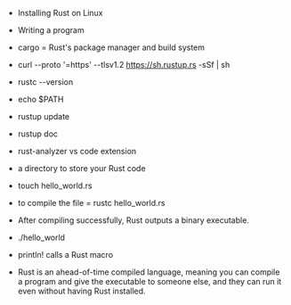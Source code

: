                                 
- Installing Rust on Linux
- Writing a program
- cargo = Rust's package manager and build system
- curl --proto '=https' --tlsv1.2 https://sh.rustup.rs -sSf | sh
- rustc --version
- echo $PATH
- rustup update
- rustup doc


- rust-analyzer vs code extension
- a directory to store your Rust code
- touch hello_world.rs
- to compile the file = rustc hello_world.rs
- After compiling successfully, Rust outputs a binary executable.
- ./hello_world
- println! calls a Rust macro
- Rust is an ahead-of-time compiled language, meaning you can compile a program and give the executable to someone else, and they can run it even without having Rust installed.



